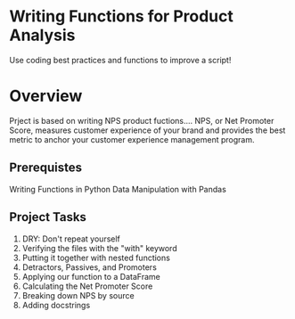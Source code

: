 # Writing Functions for Product Analysis
Use coding best practices and functions to improve a script!
# Overview
 Prject is based on writing NPS product fuctions.... NPS, or Net Promoter Score, measures customer experience of your brand and provides the best metric to anchor your customer experience management program.
## Prerequistes
  Writing Functions in Python
  Data Manipulation with Pandas

## Project Tasks
1. DRY: Don't repeat yourself
2. Verifying the files with the "with" keyword
3. Putting it together with nested functions
4. Detractors, Passives, and Promoters
5. Applying our function to a DataFrame
6. Calculating the Net Promoter Score
7. Breaking down NPS by source
8. Adding docstrings

